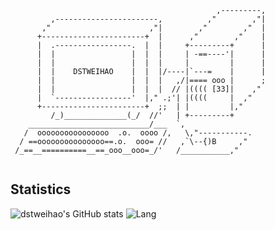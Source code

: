 ```
                                              ,---------,
         ,-----------------------,          ,"        ,"|
       ,"                      ,"|        ,"        ,"  |
      +-----------------------+  |      ,"        ,"    |
      |  .-----------------.  |  |     +---------+      |
      |  |                 |  |  |     | -==----'|      |
      |  |                 |  |  |     |         |      |
      |  |    DSTWEIHAO    |  |  |/----|`---=    |      |
      |  |                 |  |  |   ,/|==== ooo |      ;
      |  |                 |  |  |  // |(((( [33]|    ,"
      |  `-----------------'  |," .;'| |((((     |  ,"
      +-----------------------+  ;;  | |         |,"
         /_)______________(_/  //'   | +---------+
    ___________________________/___  `,
   /  oooooooooooooooo  .o.  oooo /,   \,"-----------.
  / ==ooooooooooooooo==.o.  ooo= //   ,`\--{)B     ,"
 /_==__==========__==_ooo__ooo=_/'   /___________,"
 
```
 
 ## Statistics
![dstweihao's GitHub stats](https://github-readme-stats.vercel.app/api?username=dstweihao&theme=radical&show_icons=true)
![Lang](https://github-readme-stats.vercel.app/api/top-langs/?username=dstweihao&theme=radical&layout=compact)

 
 
 
 
 
 
 
